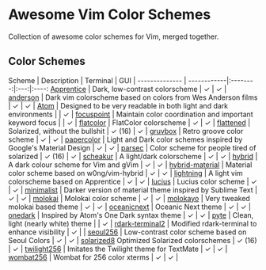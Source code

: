 Awesome Vim Color Schemes
===
Collection of awesome color schemes for Vim, merged together.

Color Schemes
---
Scheme   | Description | Terminal | GUI |
-------------- | ------------|:--------:|:---:|:----:
[Apprentice] | Dark, low-contrast colorscheme | ✓ | ✓ |
[anderson] | Dark vim colorscheme based on colors from Wes Anderson films | ✓ | ✓ |
[Atom] | Designed to be very readable in both light and dark environments |   | ✓ |
[focuspoint] | Maintain color coordination and important keyword focus |   | ✓ |
[flatcolor] | FlatColor colorscheme | ✓ | ✓ |
[flattened] | Solarized, without the bullshit | ✓ (16) | ✓ |
[gruvbox] | Retro groove color scheme | ✓ | ✓ |
[papercolor] | Light and Dark color schemes inspired by Google's Material Design | ✓ | ✓ |
[parsec] | Color scheme for people tired of solarized  | ✓ (16) | ✓ |
[scheakur] | A light/dark colorscheme  | ✓ | ✓ |
[hybrid] | A dark colour scheme for Vim and gVim | ✓ | ✓ |
[hybrid-material] | Material color scheme based on w0ng/vim-hybrid | ✓ | ✓ |
[lightning] | A light vim colorscheme based on Apprentice  | ✓ | ✓ |
[lucius] | Lucius color scheme | ✓ | ✓ |
[minimalist] | Darker version of material theme inspired by Sublime Text | ✓ | ✓ |
[molokai] | Molokai color scheme | ✓ | ✓ |
[molokayo] | Very tweaked molokai based theme | ✓ | ✓ |
[oceanicnext] | Oceanic Next theme | ✓ | ✓ |
[onedark] | Inspired by Atom's One Dark syntax theme | ✓ | ✓ |
[pyte] | Clean, light (nearly white) theme |   | ✓ |
[rdark-terminal2] | Modified rdark-terminal to enhance visibility | ✓ |   |
[seoul256] | Low-contrast color scheme based on Seoul Colors | ✓ | ✓ |
[solarized8] Optimized Solarized colorschemes | ✓ (16) | ✓ |
[twilight256] | Imitates the Twilight theme for TextMate | ✓ | ✓ |
[wombat256] | Wombat for 256 color xterms | ✓ | ✓ |

[Apprentice]: https://github.com/romainl/Apprentice
[anderson]: https://github.com/gilgigilgil/anderson.vim
[Atom]: https://github.com/gregsexton/Atom
[base16]: https://github.com/chriskempson/base16-vim
[focuspoint]: https://github.com/chase/focuspoint-vim
[flatcolor]: https://github.com/MaxSt/FlatColor
[flattened]: https://github.com/romainl/flattened
[gruvbox]: https://github.com/morhetz/gruvbox
[papercolor]: https://github.com/NLKNguyen/papercolor-theme
[parsec]: https://github.com/keith/parsec.vim
[scheakur]: https://github.com/scheakur/vim-scheakur
[hybrid]: https://github.com/w0ng/vim-hybrid
[hybrid-material]: https://github.com/kristijanhusak/vim-hybrid-material
[lightning]: https://github.com/wimstefan/Lightning
[lucius]: https://github.com/jonathanfilip/vim-lucius
[minimalist]: https://github.com/dikiaap/minimalist
[molokai]: https://github.com/tomasr/molokai
[molokayo]: https://github.com/fmoralesc/molokayo
[oceanicnext]: https://github.com/mhartington/oceanic-next
[onedark]: https://github.com/joshdick/onedark.vim
[pyte]: https://github.com/vim-scripts/pyte
[rdark-terminal2]: https://github.com/vim-scripts/rdark-terminal2.vim
[seoul256]: https://github.com/junegunn/seoul256.vim
[solarized8]: https://github.com/lifepillar/vim-solarized8
[twilight256]: https://github.com/vim-scripts/twilight256.vim
[wombat256]: https://github.com/vim-scripts/wombat256.vim
